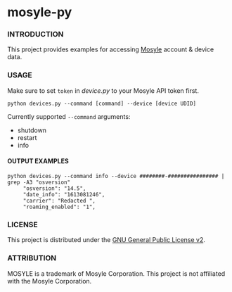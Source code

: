 # mosyle-py
### INTRODUCTION

This project provides examples for accessing [Mosyle](https://mosyle.com) account & device data. 

### USAGE

Make sure to set ```token``` in *device.py* to your Mosyle API token first.

```
python devices.py --command [command] --device [device UDID]
```

Currently supported ```--command``` arguments:

* shutdown
* restart
* info

#### OUTPUT EXAMPLES

```
python devices.py --command info --device ########-################ | grep -A3 "osversion"
     "osversion": "14.5",
     "date_info": "1613081246",
     "carrier": "Redacted ",
     "roaming_enabled": "1",
```

### LICENSE
This project is distributed under the [GNU General Public License v2](https://www.gnu.org/licenses/old-licenses/gpl-2.0.en.html).

### ATTRIBUTION

MOSYLE is a trademark of Mosyle Corporation. This project is not affiliated with the Mosyle Corporation.
